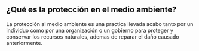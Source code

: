 ## ¿Qué es la protección en el medio ambiente?

La protección al medio ambiente es una practica llevada acabo tanto por un individuo como por una organización o un gobierno para proteger y conservar los recursos naturales, ademas de reparar el daño causado anteriormente. 
